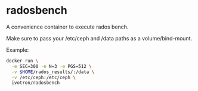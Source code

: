 # radosbench

A convenience container to execute rados bench.

Make sure to pass your /etc/ceph and /data paths as a 
volume/bind-mount.

Example:

```bash
docker run \
  -e SEC=300 -e N=3 -e PGS=512 \
  -v $HOME/rados_results/:/data \
  -v /etc/ceph:/etc/ceph \
  ivotron/radosbench
```
